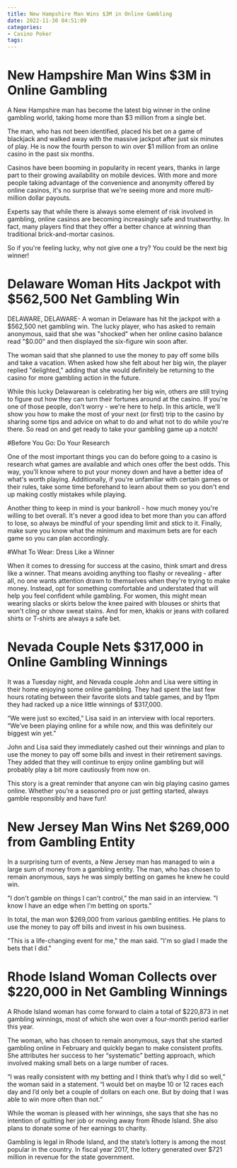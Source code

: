 ```yaml
---
title: New Hampshire Man Wins $3M in Online Gambling
date: 2022-11-30 04:51:09
categories:
- Casino Poker
tags:
---
```



#  New Hampshire Man Wins $3M in Online Gambling

A New Hampshire man has become the latest big winner in the online gambling world, taking home more than $3 million from a single bet.

The man, who has not been identified, placed his bet on a game of blackjack and walked away with the massive jackpot after just six minutes of play. He is now the fourth person to win over $1 million from an online casino in the past six months.

Casinos have been booming in popularity in recent years, thanks in large part to their growing availability on mobile devices. With more and more people taking advantage of the convenience and anonymity offered by online casinos, it's no surprise that we're seeing more and more multi-million dollar payouts.

Experts say that while there is always some element of risk involved in gambling, online casinos are becoming increasingly safe and trustworthy. In fact, many players find that they offer a better chance at winning than traditional brick-and-mortar casinos.

So if you're feeling lucky, why not give one a try? You could be the next big winner!

#  Delaware Woman Hits Jackpot with $562,500 Net Gambling Win

DELAWARE, DELAWARE- A woman in Delaware has hit the jackpot with a $562,500 net gambling win. The lucky player, who has asked to remain anonymous, said that she was "shocked" when her online casino balance read "$0.00" and then displayed the six-figure win soon after.

The woman said that she planned to use the money to pay off some bills and take a vacation. When asked how she felt about her big win, the player replied "delighted," adding that she would definitely be returning to the casino for more gambling action in the future.

While this lucky Delawarean is celebrating her big win, others are still trying to figure out how they can turn their fortunes around at the casino. If you're one of those people, don't worry - we're here to help. In this article, we'll show you how to make the most of your next (or first) trip to the casino by sharing some tips and advice on what to do and what not to do while you're there. So read on and get ready to take your gambling game up a notch!

#Before You Go: Do Your Research

One of the most important things you can do before going to a casino is research what games are available and which ones offer the best odds. This way, you'll know where to put your money down and have a better idea of what's worth playing. Additionally, if you're unfamiliar with certain games or their rules, take some time beforehand to learn about them so you don't end up making costly mistakes while playing.

Another thing to keep in mind is your bankroll - how much money you're willing to bet overall. It's never a good idea to bet more than you can afford to lose, so always be mindful of your spending limit and stick to it. Finally, make sure you know what the minimum and maximum bets are for each game so you can plan accordingly.

#What To Wear: Dress Like a Winner

When it comes to dressing for success at the casino, think smart and dress like a winner. That means avoiding anything too flashy or revealing - after all, no one wants attention drawn to themselves when they're trying to make money. Instead, opt for something comfortable and understated that will help you feel confident while gambling. For women, this might mean wearing slacks or skirts below the knee paired with blouses or shirts that won't cling or show sweat stains. And for men, khakis or jeans with collared shirts or T-shirts are always a safe bet.

#  Nevada Couple Nets $317,000 in Online Gambling Winnings

It was a Tuesday night, and Nevada couple John and Lisa were sitting in their home enjoying some online gambling. They had spent the last few hours rotating between their favorite slots and table games, and by 11pm they had racked up a nice little winnings of $317,000.

“We were just so excited,” Lisa said in an interview with local reporters. “We’ve been playing online for a while now, and this was definitely our biggest win yet.”

John and Lisa said they immediately cashed out their winnings and plan to use the money to pay off some bills and invest in their retirement savings. They added that they will continue to enjoy online gambling but will probably play a bit more cautiously from now on.

This story is a great reminder that anyone can win big playing casino games online. Whether you’re a seasoned pro or just getting started, always gamble responsibly and have fun!

#  New Jersey Man Wins Net $269,000 from Gambling Entity

In a surprising turn of events, a New Jersey man has managed to win a large sum of money from a gambling entity. The man, who has chosen to remain anonymous, says he was simply betting on games he knew he could win.

"I don't gamble on things I can't control," the man said in an interview. "I know I have an edge when I'm betting on sports."

In total, the man won $269,000 from various gambling entities. He plans to use the money to pay off bills and invest in his own business.

"This is a life-changing event for me," the man said. "I'm so glad I made the bets that I did."

#  Rhode Island Woman Collects over $220,000 in Net Gambling Winnings

A Rhode Island woman has come forward to claim a total of $220,873 in net gambling winnings, most of which she won over a four-month period earlier this year.

The woman, who has chosen to remain anonymous, says that she started gambling online in February and quickly began to make consistent profits. She attributes her success to her “systematic” betting approach, which involved making small bets on a large number of races.

“I was really consistent with my betting and I think that’s why I did so well,” the woman said in a statement. “I would bet on maybe 10 or 12 races each day and I’d only bet a couple of dollars on each one. But by doing that I was able to win more often than not.”

While the woman is pleased with her winnings, she says that she has no intention of quitting her job or moving away from Rhode Island. She also plans to donate some of her earnings to charity.

Gambling is legal in Rhode Island, and the state’s lottery is among the most popular in the country. In fiscal year 2017, the lottery generated over $721 million in revenue for the state government.